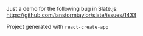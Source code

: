 Just a demo for the following bug in Slate.js:
https://github.com/ianstormtaylor/slate/issues/1433

Project generated with `react-create-app`

